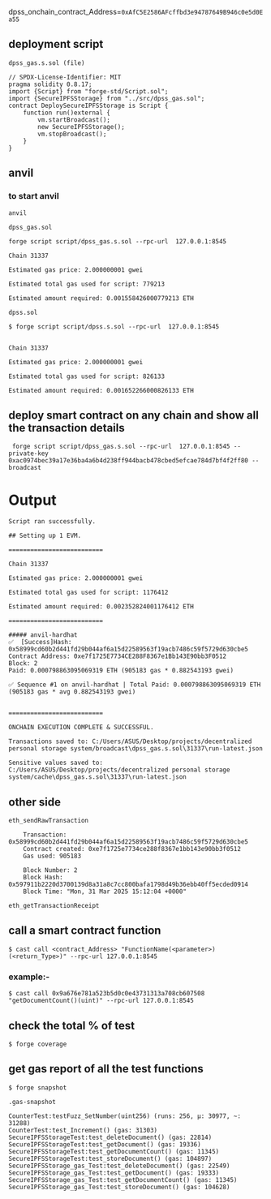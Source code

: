 dpss_onchain_contract_Address=`0xAfC5E2586AFcffbd3e94787649B946c0e5d0Ea55`

## deployment script
`dpss_gas.s.sol (file)`
```solidity
// SPDX-License-Identifier: MIT
pragma solidity 0.8.17;
import {Script} from "forge-std/Script.sol";
import {SecureIPFSStorage} from "../src/dpss_gas.sol";
contract DeploySecureIPFSStorage is Script {
    function run()external {
        vm.startBroadcast();
        new SecureIPFSStorage();
        vm.stopBroadcast();
    }
}
```


## anvil
### to start anvil
```shell
anvil
```

`dpss_gas.sol`
```shell
forge script script/dpss_gas.s.sol --rpc-url  127.0.0.1:8545
```

```shell
Chain 31337

Estimated gas price: 2.000000001 gwei

Estimated total gas used for script: 779213

Estimated amount required: 0.001558426000779213 ETH
```
`dpss.sol`
```shell
$ forge script script/dpss.s.sol --rpc-url  127.0.0.1:8545
```
```shell

Chain 31337

Estimated gas price: 2.000000001 gwei

Estimated total gas used for script: 826133

Estimated amount required: 0.001652266000826133 ETH
```

## deploy smart contract on any chain and show all the transaction details
``` 
 forge script script/dpss_gas.s.sol --rpc-url  127.0.0.1:8545 --private-key  0xac0974bec39a17e36ba4a6b4d238ff944bacb478cbed5efcae784d7bf4f2ff80 --broadcast
```
# Output

```
Script ran successfully.

## Setting up 1 EVM.

==========================

Chain 31337

Estimated gas price: 2.000000001 gwei

Estimated total gas used for script: 1176412

Estimated amount required: 0.002352824001176412 ETH

==========================

##### anvil-hardhat
✅  [Success]Hash: 0x58999cd60b2d441fd29b044af6a15d22589563f19acb7486c59f5729d630cbe5
Contract Address: 0xe7f1725E7734CE288F8367e1Bb143E90bb3F0512
Block: 2
Paid: 0.000798863095069319 ETH (905183 gas * 0.882543193 gwei)

✅ Sequence #1 on anvil-hardhat | Total Paid: 0.000798863095069319 ETH (905183 gas * avg 0.882543193 gwei)


==========================

ONCHAIN EXECUTION COMPLETE & SUCCESSFUL.

Transactions saved to: C:/Users/ASUS/Desktop/projects/decentralized personal storage system/broadcast\dpss_gas.s.sol\31337\run-latest.json

Sensitive values saved to: C:/Users/ASUS/Desktop/projects/decentralized personal storage system/cache\dpss_gas.s.sol\31337\run-latest.json
```

## other side
```
eth_sendRawTransaction

    Transaction: 0x58999cd60b2d441fd29b044af6a15d22589563f19acb7486c59f5729d630cbe5
    Contract created: 0xe7f1725e7734ce288f8367e1bb143e90bb3f0512
    Gas used: 905183

    Block Number: 2
    Block Hash: 0x597911b2220d3700139d8a31a8c7cc800bafa1798d49b36ebb40ff5ecded0914
    Block Time: "Mon, 31 Mar 2025 15:12:04 +0000"

eth_getTransactionReceipt
```

## call a smart contract function
```shell
$ cast call <contract_Address> "FunctionName(<parameter>)(<return_Type>)" --rpc-url 127.0.0.1:8545
```
### example:-
```shell
$ cast call 0x9a676e781a523b5d0c0e43731313a708cb607508 "getDocumentCount()(uint)" --rpc-url 127.0.0.1:8545
```



## check the total % of test
```shell
$ forge coverage
```
## get gas report of all the test functions
```shell
$ forge snapshot
```

`.gas-snapshot`
```.gas-snapshot
CounterTest:testFuzz_SetNumber(uint256) (runs: 256, μ: 30977, ~: 31288)
CounterTest:test_Increment() (gas: 31303)
SecureIPFSStorageTest:test_deleteDocument() (gas: 22814)
SecureIPFSStorageTest:test_getDocument() (gas: 19336)
SecureIPFSStorageTest:test_getDocumentCount() (gas: 11345)
SecureIPFSStorageTest:test_storeDocument() (gas: 104897)
SecureIPFSStorage_gas_Test:test_deleteDocument() (gas: 22549)
SecureIPFSStorage_gas_Test:test_getDocument() (gas: 19333)
SecureIPFSStorage_gas_Test:test_getDocumentCount() (gas: 11345)
SecureIPFSStorage_gas_Test:test_storeDocument() (gas: 104628)
```